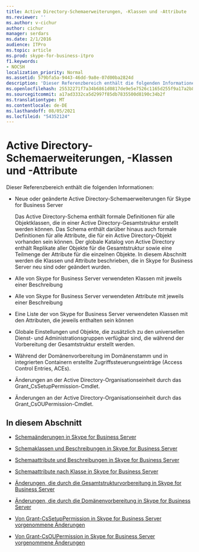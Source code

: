 ```yaml
---
title: Active Directory-Schemaerweiterungen, -Klassen und -Attribute
ms.reviewer: ''
ms.author: v-cichur
author: cichur
manager: serdars
ms.date: 2/1/2016
audience: ITPro
ms.topic: article
ms.prod: skype-for-business-itpro
f1.keywords:
- NOCSH
localization_priority: Normal
ms.assetid: 579bfa5a-9443-46dd-9a8e-07d00ba2824d
description: 'Dieser Referenzbereich enthält die folgenden Informationen:'
ms.openlocfilehash: 25532271f7a34b6861d0817de9e5e7526c1165d255f9a17a2b8a79414bc2ba05
ms.sourcegitcommit: a17ad3332ca5d2997f85db7835500d8190c34b2f
ms.translationtype: MT
ms.contentlocale: de-DE
ms.lasthandoff: 08/05/2021
ms.locfileid: "54352124"
---
```

# <a name="active-directory-schema-extensions-classes-and-attributes"></a>Active Directory-Schemaerweiterungen, -Klassen und -Attribute
 
Dieser Referenzbereich enthält die folgenden Informationen: 
  
- Neue oder geänderte Active Directory-Schemaerweiterungen für Skype for Business Server
    
    Das Active Directory-Schema enthält formale Definitionen für alle Objektklassen, die in einer Active Directory-Gesamtstruktur erstellt werden können. Das Schema enthält darüber hinaus auch formale Definitionen für alle Attribute, die für ein Active Directory-Objekt vorhanden sein können. Der globale Katalog von Active Directory enthält Replikate aller Objekte für die Gesamtstruktur sowie eine Teilmenge der Attribute für die einzelnen Objekte. In diesem Abschnitt werden die Klassen und Attribute beschrieben, die in Skype for Business Server neu sind oder geändert wurden.
    
- Alle von Skype for Business Server verwendeten Klassen mit jeweils einer Beschreibung
    
- Alle von Skype for Business Server verwendeten Attribute mit jeweils einer Beschreibung
    
- Eine Liste der von Skype for Business Server verwendeten Klassen mit den Attributen, die jeweils enthalten sein können
    
- Globale Einstellungen und Objekte, die zusätzlich zu den universellen Dienst- und Administrationsgruppen verfügbar sind, die während der Vorbereitung der Gesamtstruktur erstellt werden.
    
- Während der Domänenvorbereitung im Domänenstamm und in integrierten Containern erstellte Zugriffssteuerungseinträge (Access Control Entries, ACEs).
    
- Änderungen an der Active Directory-Organisationseinheit durch das Grant_CsSetupPermission-Cmdlet.
    
- Änderungen an der Active Directory-Organisationseinheit durch das Grant_CsOUPermission-Cmdlet.
    
## <a name="in-this-section"></a>In diesem Abschnitt

- [Schemaänderungen in Skype for Business Server](schema-changes.md)
    
- [Schemaklassen und Beschreibungen in Skype for Business Server](schema-classes-and-descriptions.md)
    
- [Schemaattribute und Beschreibungen in Skype for Business Server](schema-attributes-and-descriptions.md)
    
- [Schemaattribute nach Klasse in Skype for Business Server](schema-attributes-by-class.md)
    
- [Änderungen, die durch die Gesamtstrukturvorbereitung in Skype for Business Server](changes-made-by-forest-preparation.md)
    
- [Änderungen, die durch die Domänenvorbereitung in Skype for Business Server](changes-made-by-domain-preparation.md)
    
- [Von Grant-CsSetupPermission in Skype for Business Server vorgenommene Änderungen](changes-made-by-grant-cssetuppermission.md)
    
- [Von Grant-CsOUPermission in Skype for Business Server vorgenommene Änderungen](changes-made-by-grant-csoupermission.md)
    

